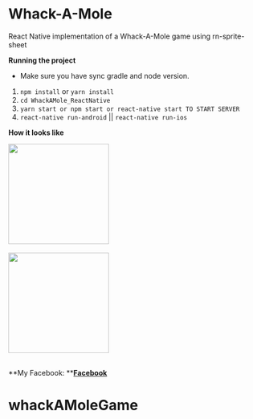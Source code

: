 # Whack-A-Mole

React Native implementation of a Whack-A-Mole game using rn-sprite-sheet

**Running the project**
* Make sure you have sync gradle and node version.
1. `npm install` or `yarn install`
2. `cd WhackAMole_ReactNative`
3. `yarn start or npm start or react-native start TO START SERVER`
4. `react-native run-android` || `react-native run-ios`

**How it looks like**

<img src="https://miro.medium.com/max/1200/1*pkk3mHUZrpcUsuJJvm-UoA.gif" width="200" />
<br /><br />

<img src="https://media.giphy.com/media/KBK9CjbqGgbeNr8k4z/giphy.gif" width="200" />
<br /><br />

**My Facebook: **<a href="https://www.facebook.com/giavudangle">**Facebook**</a>

# whackAMoleGame
